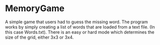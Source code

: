 # MemoryGame
A simple game that users had to guess the missing word.
The program works by simply creating a list of words that are loaded from a text file. (In this case Words.txt).
There is an easy or hard mode which determines the size of the grid, either 3x3 or 3x4.
